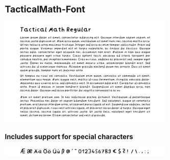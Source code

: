 # TacticalMath-Font

![preview](img/preview.png)

## Includes support for special characters

![special characters preview](img/SpecialCharacters.png)
